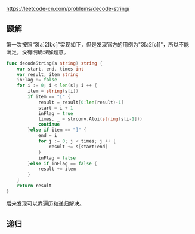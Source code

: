 https://leetcode-cn.com/problems/decode-string/


## 题解

第一次按照“3[a]2[bc]”实现如下，但是发现官方的用例为"3[a2[c]]"，所以不能满足，没有明确理解题意。

```go
func decodeString(s string) string {
	var start, end, times int
	var result, item string
	inFlag := false
	for i := 0; i < len(s); i ++ {
		item = string(s[i])
		if item == "[" {
			result = result[0:len(result)-1]
			start = i + 1
			inFlag = true
			times, _ = strconv.Atoi(string(s[i-1]))
			continue
		}else if item == "]" {
			end = i
			for j := 0; j < times; j ++ {
				result += s[start:end]
			}
			inFlag = false
		}else if inFlag == false {
			result += item
		}
	}
	return result
}

```

后来发现可以靠遍历和递归解决。

## 递归







